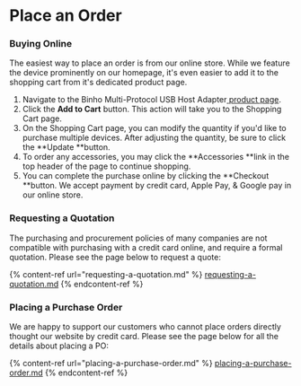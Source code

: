 # Place an Order

### Buying Online

The easiest way to place an order is from our online store. While we feature the device prominently on our homepage, it's even easier to add it to the shopping cart from it's dedicated product page.&#x20;

1. Navigate to the Binho Multi-Protocol USB Host Adapter[ product page](https://binho.io/products/usb-host-adaptor).&#x20;
2. Click the **Add to Cart** button. This action will take you to the Shopping Cart page.
3. On the Shopping Cart page, you can modify the quantity if you'd like to purchase multiple devices. After adjusting the quantity, be sure to click the **Update **button.
4. To order any accessories, you may click the **Accessories **link in the top header of the page to continue shopping.
5. You can complete the purchase online by clicking the **Checkout **button. We accept payment by credit card, Apple Pay, & Google pay in our online store.

### Requesting a Quotation

The purchasing and procurement policies of many companies are not compatible with purchasing with a credit card online, and require a formal quotation. Please see the page below to request a quote:

{% content-ref url="requesting-a-quotation.md" %}
[requesting-a-quotation.md](requesting-a-quotation.md)
{% endcontent-ref %}

### Placing a Purchase Order

We are happy to support our customers who cannot place orders directly thought our website by credit card. Please see the page below for all the details about placing a PO:

{% content-ref url="placing-a-purchase-order.md" %}
[placing-a-purchase-order.md](placing-a-purchase-order.md)
{% endcontent-ref %}

